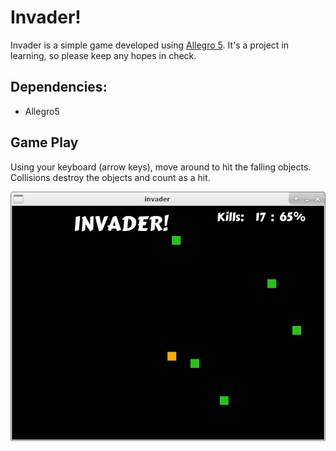 # Invader!

Invader is a simple game developed using [Allegro 5](https://liballeg.org).
It's a project in learning, so please keep any hopes in check.

## Dependencies:

- Allegro5

## Game Play

Using your keyboard (arrow keys), move around to hit the falling objects.
Collisions destroy the objects and count as a hit.

![Second pre-alpha version](alpha-2.png)

